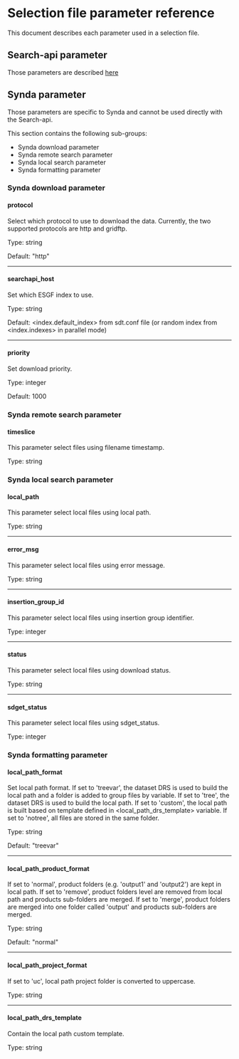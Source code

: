 # Selection file parameter reference

This document describes each parameter used in a selection file.

## Search-api parameter

Those parameters are described [here](https://github.com/ESGF/esgf.github.io/wiki/ESGF_Search_REST_API)

## Synda parameter

Those parameters are specific to Synda and cannot be used directly with the Search-api.

This section contains the following sub-groups:

* Synda download parameter
* Synda remote search parameter
* Synda local search parameter
* Synda formatting parameter

### Synda download parameter

#### protocol

Select which protocol to use to download the data. Currently, the two supported
protocols are http and gridftp.

Type: string

Default: "http"

--------------------------------------------------------

#### searchapi_host

Set which ESGF index to use.

Type: string

Default: <index.default_index> from sdt.conf file (or random index from <index.indexes> in parallel mode)

--------------------------------------------------------

#### priority

Set download priority.

Type: integer

Default: 1000

### Synda remote search parameter

#### timeslice

This parameter select files using filename timestamp.

Type: string

### Synda local search parameter

#### local_path

This parameter select local files using local path.

Type: string

--------------------------------------------------------

#### error_msg

This parameter select local files using error message.

Type: string

--------------------------------------------------------

#### insertion_group_id

This parameter select local files using insertion group identifier.

Type: integer

--------------------------------------------------------

#### status

This parameter select local files using download status.

Type: string

--------------------------------------------------------

#### sdget_status

This parameter select local files using sdget_status.

Type: integer

### Synda formatting parameter

#### local_path_format

Set local path format. If set to 'treevar', the dataset DRS is used to build the
local path and a folder is added to group files by variable. If set to 'tree',
the dataset DRS is used to build the local path. If set to 'custom', the local
path is built based on template defined in <local_path_drs_template> variable.
If set to 'notree', all files are stored in the same folder.

Type: string

Default: "treevar"

--------------------------------------------------------

#### local_path_product_format

If set to 'normal', product folders (e.g. 'output1' and 'output2') are kept in
local path. If set to 'remove', product folders level are removed from local
path and products sub-folders are merged. If set to 'merge', product folders are
merged into one folder called 'output' and products sub-folders are merged.

Type: string

Default: "normal"

--------------------------------------------------------

#### local_path_project_format

If set to 'uc', local path project folder is converted to uppercase.

Type: string

--------------------------------------------------------

#### local_path_drs_template

Contain the local path custom template.

Type: string
